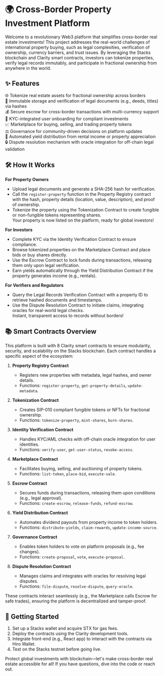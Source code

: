 # 🌍 Cross-Border Property Investment Platform

Welcome to a revolutionary Web3 platform that simplifies cross-border real estate investments! This project addresses the real-world challenges of international property buying, such as legal complexities, verification of ownership, currency barriers, and trust issues. By leveraging the Stacks blockchain and Clarity smart contracts, investors can tokenize properties, verify legal records immutably, and participate in fractional ownership from anywhere in the world.

## ✨ Features
🌐 Tokenize real estate assets for fractional ownership across borders  
📜 Immutable storage and verification of legal documents (e.g., deeds, titles) via hashes  
💰 Secure escrow for cross-border transactions with multi-currency support  
🤝 KYC-integrated user onboarding for compliant investments  
📈 Marketplace for buying, selling, and trading property tokens  
⚖️ Governance for community-driven decisions on platform updates  
💸 Automated yield distribution from rental income or property appreciation  
🔒 Dispute resolution mechanism with oracle integration for off-chain legal validation  

## 🛠 How It Works
**For Property Owners**  
- Upload legal documents and generate a SHA-256 hash for verification.  
- Call the `register-property` function in the Property Registry contract with the hash, property details (location, value, description), and proof of ownership.  
- Tokenize the property using the Tokenization Contract to create fungible or non-fungible tokens representing shares.  
Your property is now listed on the platform, ready for global investors!

**For Investors**  
- Complete KYC via the Identity Verification Contract to ensure compliance.  
- Browse tokenized properties on the Marketplace Contract and place bids or buy shares directly.  
- Use the Escrow Contract to lock funds during transactions, releasing them only upon legal verification.  
- Earn yields automatically through the Yield Distribution Contract if the property generates income (e.g., rentals).  

**For Verifiers and Regulators**  
- Query the Legal Records Verification Contract with a property ID to retrieve hashed documents and timestamps.  
- Use the Dispute Resolution Contract to initiate claims, integrating oracles for real-world legal checks.  
Instant, transparent access to records without borders!

## 📚 Smart Contracts Overview
This platform is built with 8 Clarity smart contracts to ensure modularity, security, and scalability on the Stacks blockchain. Each contract handles a specific aspect of the ecosystem:

1. **Property Registry Contract**  
   - Registers new properties with metadata, legal hashes, and owner details.  
   - Functions: `register-property`, `get-property-details`, `update-metadata`.  

2. **Tokenization Contract**  
   - Creates SIP-010 compliant fungible tokens or NFTs for fractional ownership.  
   - Functions: `tokenize-property`, `mint-shares`, `burn-shares`.  

3. **Identity Verification Contract**  
   - Handles KYC/AML checks with off-chain oracle integration for user identities.  
   - Functions: `verify-user`, `get-user-status`, `revoke-access`.  

4. **Marketplace Contract**  
   - Facilitates buying, selling, and auctioning of property tokens.  
   - Functions: `list-token`, `place-bid`, `execute-sale`.  

5. **Escrow Contract**  
   - Secures funds during transactions, releasing them upon conditions (e.g., legal approval).  
   - Functions: `create-escrow`, `release-funds`, `refund-escrow`.  

6. **Yield Distribution Contract**  
   - Automates dividend payouts from property income to token holders.  
   - Functions: `distribute-yields`, `claim-rewards`, `update-income-source`.  

7. **Governance Contract**  
   - Enables token holders to vote on platform proposals (e.g., fee changes).  
   - Functions: `create-proposal`, `vote`, `execute-proposal`.  

8. **Dispute Resolution Contract**  
   - Manages claims and integrates with oracles for resolving legal disputes.  
   - Functions: `file-dispute`, `resolve-dispute`, `query-oracle`.  

These contracts interact seamlessly (e.g., the Marketplace calls Escrow for safe trades), ensuring the platform is decentralized and tamper-proof.

## 🚀 Getting Started
1. Set up a Stacks wallet and acquire STX for gas fees.  
2. Deploy the contracts using the Clarity development tools.  
3. Integrate front-end (e.g., React app) to interact with the contracts via Hiro Wallet.  
4. Test on the Stacks testnet before going live.  

Protect global investments with blockchain—let's make cross-border real estate accessible for all! If you have questions, dive into the code or reach out.